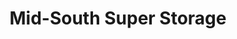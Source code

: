 ---
title: "Mid-South Super Storage"
url: /valdosta/mid-south-super-storage/
shop: storage rental
---